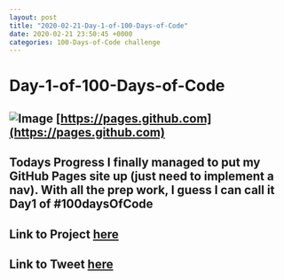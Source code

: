 ```yaml
---
layout: post
title: "2020-02-21-Day-1-of-100-Days-of-Code"
date: 2020-02-21 23:50:45 +0000
categories: 100-Days-of-Code challenge
---
```


# Day-1-of-100-Days-of-Code
![Image](https://i.ytimg.com/vi/2MsN8gpT6jY/maxresdefault.jpg)
[https://pages.github.com](https://pages.github.com)
--

**Todays Progress**
I finally managed to put my GitHub Pages site up (just need to implement a nav). With all the prep work, I guess I can call it Day1 of #100daysOfCode
--

**Link to Project**
[here](https//prototowb.github.io)
--

**Link to Tweet**
[here](https://twitter.com/prototowb/status/1230990568894930954)
--
